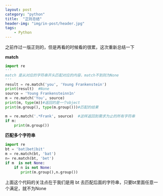 ```yaml
---
layout: post
category: "python"
title:  "正则总结"
header-img: "img/in-post/header.jpg"
tags:
    - Python
---
```


之前作过一版正则的，但是再看的时候看的很累，这次重新总结一下

**match**
```python
import re
'''
match 是从对应的字符串开头匹配对应的内容，match不到则为None
'''
result = re.match('you', 'Young Frankenstein')
print(result)  #None
source = 'Young Frankensteinn1n'
m = re.match('You', source)
print(m, type(m))#返回的是一个object
print(m.group(), type(m.group()))#匹配的结果

m = re.match('.*Frank', source)  #这样返回到需求为止的所有字符串
if m:
    print(m.group())
```
**匹配多个字符串**
```python
import re
bt = 'bat|bet|bit'
m = re.match(bt, 'bat')
n= re.match(bt, 'bet')
if m  is not None:
    if n is not None:
       print(m.group(),n.group())
```
上面这个代码的关注点在于我们是用 bt 去匹配后面的字符串，只要bt里面任意一个满足，就不为None